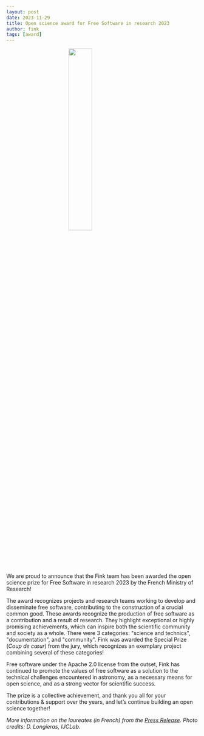 ```yaml
---
layout: post
date: 2023-11-29
title: Open science award for Free Software in research 2023
author: fink
tags: [award]
---
```


<img src="/images/award_with_logo.jpg" width="35%" height="35%" style="display: block; margin: auto;" />

We are proud to announce that the Fink team has been awarded the open science prize for Free Software in research 2023 by the French Ministry of Research!

The award recognizes projects and research teams working to develop and disseminate free software, contributing to the construction of a crucial common good. These awards recognize the production of free software as a contribution and a result of research. They highlight exceptional or highly promising achievements, which can inspire both the scientific community and society as a whole.
There were 3 categories: "science and technics", "documentation", and "community". Fink was awarded the Special Prize (_Coup de cœur_) from the jury, which recognizes an exemplary project combining several of these categories!

Free software under the Apache 2.0 license from the outset, Fink has continued to promote the values of free software as a solution to the technical challenges encountered in astronomy, as a necessary means for open science, and as a strong vector for scientific success.

The prize is a collective achievement, and thank you all for your contributions & support over the years, and let’s continue building an open science together!

_More information on the laureates (in French) from the [Press Release](https://www.enseignementsup-recherche.gouv.fr/fr/remise-des-prix-science-ouverte-du-logiciel-libre-de-la-recherche-2023-93732). Photo credits: D. Longieras, IJCLab._
